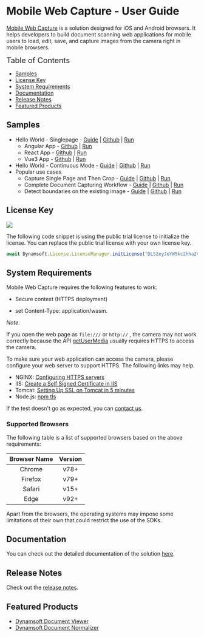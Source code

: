 # Mobile Web Capture - User Guide

[Mobile Web Capture](https://www.dynamsoft.com/use-cases/mobile-web-capture-sdk/?utm_content=nav-solutions) is a solution designed for iOS and Android browsers. It helps developers to build document scanning web applications for mobile users to load, edit, save, and capture images from the camera right in mobile browsers.


<span style="font-size:20px">Table of Contents</span>

- [Samples](#samples)
- [License Key](#license-key)
- [System Requirements](#system-requirements)
- [Documentation](#documentation)
- [Release Notes](#release-notes)
- [Featured Products](#featured-products)

## Samples

- Hello World - Singlepage - [Guide](https://www.dynamsoft.com/mobile-web-capture/docs/gettingstarted/helloworld-singlepage.html) \| [Github](https://github.com/Dynamsoft/mobile-web-capture/tree/master/samples/hello-world-singlepage/hello-world) \| [Run](https://dynamsoft.github.io/mobile-web-capture/samples/hello-world-singlepage/hello-world/hello-world.html)
  - Angular App - [Github](https://github.com/Dynamsoft/mobile-web-capture/tree/master/samples/hello-world-singlepage/hello-world-angular) \| [Run](https://dynamsoft.github.io/mobile-web-capture/samples/hello-world-singlepage/hello-world-angular/)
  - React App - [Github](https://github.com/Dynamsoft/mobile-web-capture/tree/master/samples/hello-world-singlepage/hello-world-react) \| [Run](https://dynamsoft.github.io/mobile-web-capture/samples/hello-world-singlepage/hello-world-react/)
  - Vue3 App - [Github](https://github.com/Dynamsoft/mobile-web-capture/tree/master/samples/hello-world-singlepage/hello-world-vue3) \| [Run](https://github.com/Dynamsoft/mobile-web-capture/blob/master/samples/hello-world-singlepage/hello-world-vue3/README.md)
- Hello World - Continuous Mode - [Guide](https://www.dynamsoft.com/mobile-web-capture/docs/gettingstarted/helloworld-continuousmode.html) \| [Github](https://github.com/Dynamsoft/mobile-web-capture/tree/master/samples/hello-world-continuous-mode) \| [Run](https://dynamsoft.github.io/mobile-web-capture/samples/hello-world-continuous-mode/)
- Popular use cases
  - Capture Single Page and Then Crop - [Guide](https://www.dynamsoft.com/mobile-web-capture/docs/codegallery/usecases/capture-single-page-and-then-crop.html) \| [Github](https://github.com/Dynamsoft/mobile-web-capture/tree/master/samples/capture-single-page-and-then-crop) \| [Run](https://dynamsoft.github.io/mobile-web-capture/samples/capture-single-page-and-then-crop/)
  - Complete Document Capturing Workflow - [Guide](https://www.dynamsoft.com/mobile-web-capture/docs/codegallery/usecases/complete-doc-capturing-workflow.html) \| [Github](https://github.com/Dynamsoft/mobile-web-capture/tree/master/samples/complete-document-capturing-workflow) \| [Run](https://dynamsoft.github.io/mobile-web-capture/samples/complete-document-capturing-workflow/)
  - Detect boundaries on the existing image - [Guide](https://www.dynamsoft.com/mobile-web-capture/docs/codegallery/usecases/detect-boundaries-on-existing-image.html) \| [Github](https://github.com/Dynamsoft/mobile-web-capture/tree/master/samples/detect-boundaries-on-existing-image) \| [Run](https://dynamsoft.github.io/mobile-web-capture/samples/detect-boundaries-on-existing-image/)

## License Key

[![](https://img.shields.io/badge/Get-30--day%20FREE%20Trial%20License-blue)](https://www.dynamsoft.com/customer/license/trialLicense/?product=mwc&utm_source=npm)

The following code snippet is using the public trial license to initialize the license. You can replace the public trial license with your own license key.

```typescript
await Dynamsoft.License.LicenseManager.initLicense("DLS2eyJoYW5kc2hha2VDb2RlIjoiMjAwMDAxLTEwMjQ5NjE5NyJ9", true); // Replace license here
```

## System Requirements

Mobile Web Capture requires the following features to work:

- Secure context (HTTPS deployment)

- set Content-Type: application/wasm.

*Note*:

If you open the web page as `file:///` or `http://` , the camera may not work correctly because the API <a target="_blank" href="https://developer.mozilla.org/en-US/docs/Web/API/MediaDevices/getUserMedia" title="getUserMedia">getUserMedia</a> usually requires HTTPS to access the camera.

To make sure your web application can access the camera, please configure your web server to support HTTPS. The following links may help.

- NGINX: <a target="_blank" href="https://nginx.org/en/docs/http/configuring_https_servers.html" title="Configuring HTTPS servers">Configuring HTTPS servers</a>
- IIS: <a target="_blank" href="https://aboutssl.org/how-to-create-a-self-signed-certificate-in-iis/" title="Create a Self Signed Certificate in IIS">Create a Self Signed Certificate in IIS</a>
- Tomcat: <a target="_blank" href="https://dzone.com/articles/setting-ssl-tomcat-5-minutes" title="Setting Up SSL on Tomcat in 5 minutes">Setting Up SSL on Tomcat in 5 minutes</a>
- Node.js: <a target="_blank" href="https://nodejs.org/docs/v0.4.1/api/tls.html" title="npm tls">npm tls</a>

If the test doesn't go as expected, you can [contact us](https://www.dynamsoft.com/contact/).

### Supported Browsers

The following table is a list of supported browsers based on the above requirements:

| Browser Name |             Version              |
| :----------: | :------------------------------: |
|    Chrome    |             v78+                 |
|   Firefox    |             v79+                 |
|    Safari    |             v15+                 |
|     Edge     |             v92+                 |

Apart from the browsers, the operating systems may impose some limitations of their own that could restrict the use of the SDKs.

## Documentation

You can check out the detailed documentation of the solution [here](https://www.dynamsoft.com/mobile-web-capture/docs/introduction/index.html).

## Release Notes

Check out the [release notes](https://www.dynamsoft.com/mobile-web-capture/docs/releasenotes/index.html).

## Featured Products

- [Dynamsoft Document Viewer](https://www.dynamsoft.com/document-viewer/docs/introduction/index.html)
- [Dynamsoft Document Normalizer](https://www.dynamsoft.com/document-normalizer/docs/web/programming/javascript/)